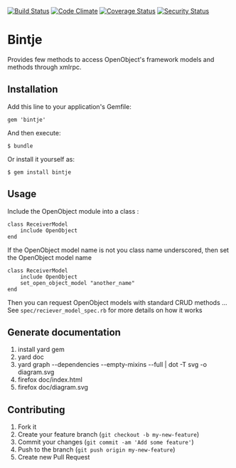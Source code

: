 [![Build Status](https://travis-ci.org/Electron-libre/bintje.svg?branch=master)](https://travis-ci.org/Electron-libre/bintje)
[![Code Climate](https://codeclimate.com/github/Electron-libre/bintje.png)](https://codeclimate.com/github/Electron-libre/bintje)
[![Coverage Status](https://coveralls.io/repos/Electron-libre/bintje/badge.png?branch=master)](https://coveralls.io/r/Electron-libre/bintje?branch=master)
[![Security Status](https://hakiri.io/github/Electron-libre/bintje/master.svg)](https://hakiri.io/github/Electron-libre/bintje/master.svg)


# Bintje

Provides few methods to access OpenObject's framework models and methods through xmlrpc.

## Installation

Add this line to your application's Gemfile:

    gem 'bintje'

And then execute:

    $ bundle

Or install it yourself as:

    $ gem install bintje

## Usage

Include the OpenObject module into a class :

    class ReceiverModel
        include OpenObject
    end

If the OpenObject model name is not you class name underscored, then set the OpenObject model name

    class ReceiverModel
        include OpenObject
        set_open_object_model "another_name"
    end

Then you can request OpenObject models with standard CRUD methods ...
See ``spec/reciever_model_spec.rb`` for more details on how it works

## Generate documentation

1. install yard gem
2. yard doc
3. yard graph --dependencies --empty-mixins --full | dot -T svg -o diagram.svg
4. firefox doc/index.html
5. firefox doc/diagram.svg

## Contributing

1. Fork it
2. Create your feature branch (`git checkout -b my-new-feature`)
3. Commit your changes (`git commit -am 'Add some feature'`)
4. Push to the branch (`git push origin my-new-feature`)
5. Create new Pull Request
